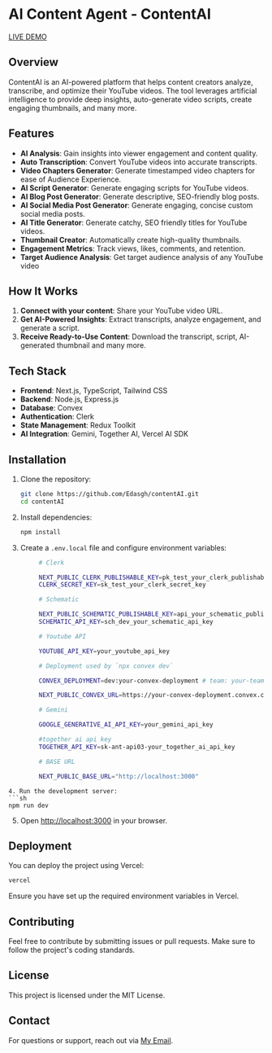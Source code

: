 # AI Content Agent - ContentAI

[LIVE DEMO](https://contentai-edasgh.vercel.app/)

## Overview

ContentAI is an AI-powered platform that helps content creators analyze, transcribe, and optimize their YouTube videos. The tool leverages artificial intelligence to provide deep insights, auto-generate video scripts, create engaging thumbnails, and many more.

## Features

- **AI Analysis**: Gain insights into viewer engagement and content quality.
- **Auto Transcription**: Convert YouTube videos into accurate transcripts.
- **Video Chapters Generator**: Generate timestamped video chapters for ease of Audience Experience.
- **AI Script Generator**: Generate engaging scripts for YouTube videos.
- **AI Blog Post Generator**: Generate descriptive, SEO-friendly blog posts.
- **AI Social Media Post Generator**: Generate engaging, concise custom social media posts.
- **AI Title Generator**: Generate catchy, SEO friendly titles for YouTube videos.
- **Thumbnail Creator**: Automatically create high-quality thumbnails.
- **Engagement Metrics**: Track views, likes, comments, and retention.
- **Target Audience Analysis**: Get target audience analysis of any YouTube video

## How It Works

1. **Connect with your content**: Share your YouTube video URL.
2. **Get AI-Powered Insights**: Extract transcripts, analyze engagement, and generate a script.
3. **Receive Ready-to-Use Content**: Download the transcript, script, AI-generated thumbnail and many more.

## Tech Stack

- **Frontend**: Next.js, TypeScript, Tailwind CSS
- **Backend**: Node.js, Express.js
- **Database**: Convex
- **Authentication**: Clerk
- **State Management**: Redux Toolkit
- **AI Integration**: Gemini, Together AI, Vercel AI SDK

## Installation

1. Clone the repository:
   ```sh
   git clone https://github.com/Edasgh/contentAI.git
   cd contentAI
   ```
2. Install dependencies:
   ```sh
   npm install
   ```
3. Create a `.env.local` file and configure environment variables:

   ```sh
        # Clerk

        NEXT_PUBLIC_CLERK_PUBLISHABLE_KEY=pk_test_your_clerk_publishable_key
        CLERK_SECRET_KEY=sk_test_your_clerk_secret_key

        # Schematic

        NEXT_PUBLIC_SCHEMATIC_PUBLISHABLE_KEY=api_your_schematic_publishable_key
        SCHEMATIC_API_KEY=sch_dev_your_schematic_api_key

        # Youtube API

        YOUTUBE_API_KEY=your_youtube_api_key

        # Deployment used by `npx convex dev`

        CONVEX_DEPLOYMENT=dev:your-convex-deployment # team: your-team, project: your-project

        NEXT_PUBLIC_CONVEX_URL=https://your-convex-deployment.convex.cloud

        # Gemini

        GOOGLE_GENERATIVE_AI_API_KEY=your_gemini_api_key

        #together ai api key
        TOGETHER_API_KEY=sk-ant-api03-your_together_ai_api_key

        # BASE URL

        NEXT_PUBLIC_BASE_URL="http://localhost:3000"
   ```

````
4. Run the development server:
```sh
npm run dev
````

5. Open [http://localhost:3000](http://localhost:3000) in your browser.

## Deployment

You can deploy the project using Vercel:

```sh
vercel
```

Ensure you have set up the required environment variables in Vercel.

## Contributing

Feel free to contribute by submitting issues or pull requests. Make sure to follow the project's coding standards.

## License

This project is licensed under the MIT License.

## Contact

For questions or support, reach out via [My Email](mailto:edas25564@gmail.com).
